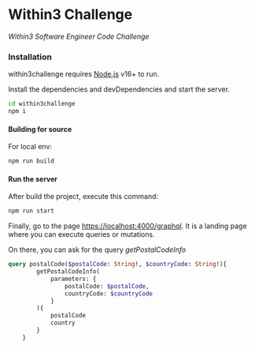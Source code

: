 # Within3 Challenge
_Within3 Software Engineer Code Challenge_

### Installation

within3challenge requires [Node.js](https://nodejs.org/) v16+ to run.

Install the dependencies and devDependencies and start the server.

```sh
cd within3challenge
npm i
```

#### Building for source

For local env:

```sh
npm run build
```


#### Run the server

After build the project, execute this command:

```sh
npm run start
```
Finally, go to the page [https://localhost:4000/graphql](https://localhost:4000/graphql). It is a landing page where you can execute queries or mutations.

On there, you can ask for the query _getPostalCodeInfo_
```graphql
query postalCode($postalCode: String!, $countryCode: String!){
        getPostalCodeInfo(
            parameters: {
                postalCode: $postalCode,
                countryCode: $countryCode
            }
        ){
            postalCode
            country
        }
    }
```
